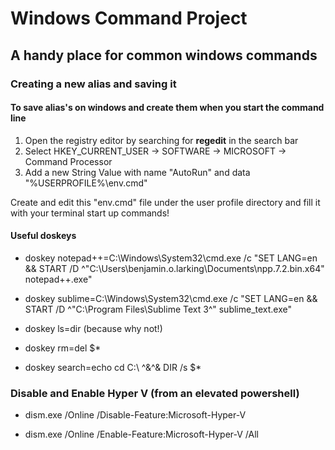 # Windows Command Project
## A handy place for common windows commands 

### Creating a new alias and saving it

#### To save alias's on windows and create them when you start the command line

1. Open the registry editor by searching for **regedit** in the search bar 
2. Select HKEY_CURRENT_USER -> SOFTWARE -> MICROSOFT -> Command Processor
3. Add a new String Value with name "AutoRun" and data "%USERPROFILE%\env.cmd"

Create and edit this "env.cmd" file under the user profile directory and fill it with your terminal start up commands!

#### Useful doskeys

* doskey notepad++=C:\Windows\System32\cmd.exe /c "SET LANG=en && START /D ^"C:\Users\benjamin.o.larking\Documents\npp.7.2.bin.x64" notepad++.exe"

* doskey sublime=C:\Windows\System32\cmd.exe /c "SET LANG=en && START /D ^"C:\Program Files\Sublime Text 3^" sublime_text.exe"

* doskey ls=dir (because why not!)

* doskey rm=del $*

* doskey search=echo cd C:\ ^&^& DIR /s $*

### Disable and Enable Hyper V (from an elevated powershell)

* dism.exe /Online /Disable-Feature:Microsoft-Hyper-V

* dism.exe /Online /Enable-Feature:Microsoft-Hyper-V /All
